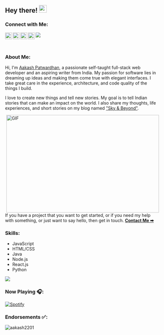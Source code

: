 ## Hey there! <img src="https://media.giphy.com/media/hvRJCLFzcasrR4ia7z/giphy.gif" width="25px">

### Connect with Me:

[<img align="left" alt="Aakarsh B | Instagram" width="22px" src="https://cdn2.iconfinder.com/data/icons/social-media-2285/512/1_Instagram_colored_svg_1-512.png" />](https://www.instagram.com/___aakashpat___/)
[<img align="left" alt="Aakarsh B | Instagram" width="22px" src="https://upload.wikimedia.org/wikipedia/commons/thumb/3/31/Blogger.svg/1200px-Blogger.svg.png" />](https://sky-n-beyond.blogspot.com/)
[<img align="left" alt="Aakash patwardhan | Twitter" width="22px" src="https://raw.githubusercontent.com/peterthehan/peterthehan/master/assets/twitter.svg" />](https://twitter.com/aakash_milind)
[<img align="left" alt="Aakash's LinkedIN" width="22px" src="https://raw.githubusercontent.com/peterthehan/peterthehan/master/assets/linkedin.svg" />](https://www.linkedin.com/in/aakash-patwardhan-5700681a0/)

![](https://visitor-badge.glitch.me/badge?page_id=aakash2201.aakash2201)

<br />

### About Me:

Hi, I'm [Aakash Patwardhan](https://aakash2201.github.io/Personal-Website/), a passionate self-taught full-stack web developer and an aspiring writer from India. My passion for software lies in dreaming up ideas and making them come true with elegant interfaces. I take great care in the experience, architecture, and code quality of the things I build.

I love to create new things and tell new stories. My goal is to tell Indian stories that can make an impact on the world. I also share my thoughts, life experiences, and short stories on my blog named ["Sky & Beyond"](https://sky-n-beyond.blogspot.com/).

<img align="right" alt="GIF" src="https://github.com/abhisheknaiidu/abhisheknaiidu/blob/master/code.gif?raw=true" width="500" height="320" />

If you have a project that you want to get started, or if you need my help with something, or just want to say hello, then get in touch. **[Contact Me ➡](patwardhanaakash007@gmail.com)**

### Skills:

- JavaScript
- HTML/CSS
- Java
- Node.js
- React.js
- Python

<a href="https://github.com/aakash2201">
  <img align="center" src="https://github-readme-stats.vercel.app/api/top-langs/?username=aakash2201&theme=dark&hide_langs_below=1" />
</a>

### Now Playing 🎧:

[![Spotify](https://github-readme-remake.vercel.app/api/spotify)](https://open.spotify.com/user/31yhho2fbnffojp4ddhtr3fgg7ia)

### Endorsements ✅:

<p align="left">
  <img src="https://github-readme-stats.vercel.app/api?username=aakash2201&show_icons=true&theme=gotham" alt="aakash2201" />
